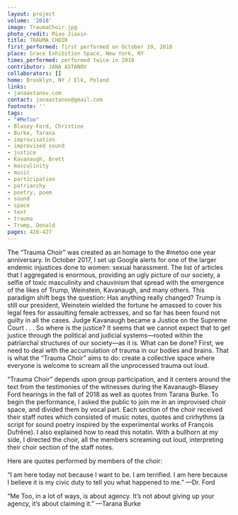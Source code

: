 ```yaml
---
layout: project
volume: '2018'
image: TraumaChoir.jpg
photo_credit: Miao Jiaxin
title: TRAUMA CHOIR
first_performed: first performed on October 19, 2018
place: Grace Exhibition Space, New York, NY
times_performed: performed twice in 2018
contributor: JANA ASTANOV
collaborators: []
home: Brooklyn, NY / Elk, Poland
links:
- janaastanov.com
contact: janaastanov@gmail.com
footnote: ''
tags:
- "#MeToo"
- Blasey-Ford, Christine
- Burke, Tarana
- improvisation
- improvised sound
- justice
- Kavanaugh, Brett
- masculinity
- music
- participation
- patriarchy
- poetry, poem
- sound
- space
- text
- trauma
- Trump, Donald
pages: 426-427
---
```




The “Trauma Choir” was created as an homage to the #metoo one year anniversary. In October 2017, I set up Google alerts for one of the larger endemic injustices done to women: sexual harassment. The list of articles that I aggregated is enormous, providing an ugly picture of our society, a selfie of toxic masculinity and chauvinism that spread with the emergence of the likes of Trump, Weinstein, Kavanaugh, and many others. This paradigm shift begs the question: Has anything really changed? Trump is still our president, Weinstein wielded the fortune he amassed to cover his legal fees for assaulting female actresses, and so far has been found not guilty in all the cases. Judge Kavanaugh became a Justice on the Supreme Court . . . So where is the justice? It seems that we cannot expect that to get justice through the political and judicial systems—rooted within the patriarchal structures of our society—as it is. What can be done? First, we need to deal with the accumulation of trauma in our bodies and brains. That is what the “Trauma Choir” aims to do: create a collective space where everyone is welcome to scream all the unprocessed trauma out loud.

“Trauma Choir” depends upon group participation, and it centers around the text from the testimonies of the witnesses during the Kavanaugh-Blasey Ford hearings in the fall of 2018 as well as quotes from Tarana Burke. To begin the performance, I asked the public to join me in an improvised choir space, and divided them by vocal part. Each section of the choir received their staff notes which consisted of music notes, quotes and crirhythms (a script for sound poetry inspired by the experimental works of François Dufrêne). I also explained how to read this notatin. With a bullhorn at my side, I directed the choir, all the members screaming out loud, interpreting their choir section of the staff notes.

Here are quotes performed by members of the choir:

“I am here today not because I want to be. I am terrified. I am here because I believe it is my civic duty to tell you what happened to me.” —Dr. Ford

“Me Too, in a lot of ways, is about agency. It’s not about giving up your agency, it’s about claiming it.” —Tarana Burke
